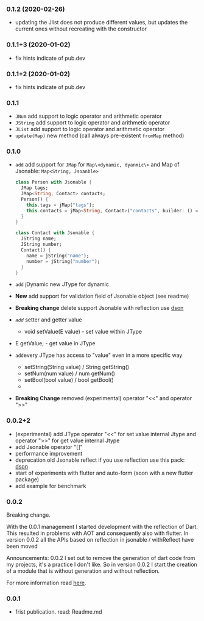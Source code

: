 ### 0.1.2 (2020-02-26)
 + updating the Jlist <Jsonable> does not produce different values, but updates the current ones without recreating with the constructor

### 0.1.1+3 (2020-01-02)
  * fix hints indicate of pub.dev

### 0.1.1+2 (2020-01-02)
  * fix hints indicate of pub.dev
  
### 0.1.1
* `JNum` add support to logic operator and arithmetic operator
* `JString` add support to logic operator and arithmetic operator
* `JList` add support to logic operator and arithmetic operator
* `update(Map)` new method (call always pre-existent `fromMap` method)


### 0.1.0
* `add`  add support for `JMap` for `Map\<dynamic, dyanmic\>` and Map of Jsonable: `Map<String, Jsoanble>`

    ```dart
    class Person with Jsonable {
      JMap tags;
      JMap<String, Contact> contacts;
      Person() {
        this.tags = jMap("tags");
        this.contacts = jMap<String, Contact>("contacts", builder: () => Contact());
      }
    }
    
    class Contact with Jsonable {
      JString name;
      JString number;
      Contact() {
        name = jString("name");
        number = jString("number");
      }
    }
    ```

    

* `add` jDynamic new JType for dynamic

* **New** add support for validation field of Jsonable object (see readme)

* **Breaking change** delete support Jsonable with reflection use [dson](https://pub.dev/packages/dson)

* *`add`* setter and getter value 
    
    * void setValue(E value) - set value within JType
* E getValue; -  get value in JType
    
* `add`every JType has access to "value" even in a more specific way
    
    * setString(String value) / String getString()
    * setNum(num value) / num getNum()
    * setBool(bool value) / bool getBool()
    * 
    
* **Breaking Change** removed (experimental) operator "<<" and operator ">>"


### 0.0.2+2

* (experimental) add JType  operator "<<" for set value internal Jtype  and operator ">>" for get value internal Jtype
* add Jsonable operator "[]" 
* performance improvement 
* deprecation old Jsonable reflect if you use reflection use this pack: [dson](https://pub.dev/packages/dson)
* start of experiments with flutter and auto-form (soon with a new flutter package)
* add example for benchmark

### 0.0.2
Breaking change.

With the 0.0.1 management I started development with the reflection of Dart. This resulted in problems with AOT and consequently also with flutter.
In version 0.0.2 all the APIs based on reflection in jsonable / withReflect have been moved

Announcements:
0.0.2
I set out to remove the generation of dart code from my projects, it's a practice I don't like. So in version 0.0.2 I start the creation of a module that is without generation and without reflection.

For more information read [here](https://github.com/SpinaNico/jsonable).

### 0.0.1 
* frist publication. read: Readme.md